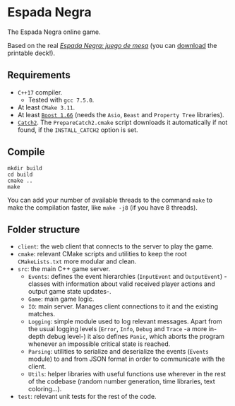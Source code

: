 # Espada Negra
The Espada Negra online game.

Based on the real [*Espada Negra: juego de mesa*](https://espadanegra.net/jdm.php) (you can [download](http://espadanegra.net/descargar.php?d=7) the printable deck!).

## Requirements
- `C++17` compiler.
  - Tested with `gcc 7.5.0`.
- At least `CMake 3.11`.
- At least [`Boost 1.66`](https://www.boost.org/users/download/) (needs the `Asio`, `Beast` and `Property Tree` libraries).
- [`Catch2`](https://github.com/catchorg/Catch2). The `PrepareCatch2.cmake` script downloads it automatically if not found, if the `INSTALL_CATCH2` option is set.

## Compile
```
mkdir build
cd build
cmake ..
make
```
You can add your number of available threads to the command `make` to make the compilation faster, like `make -j8` (if you have 8 threads).

## Folder structure
- `client`: the web client that connects to the server to play the game.
- `cmake`: relevant CMake scripts and utilities to keep the root `CMakeLists.txt` more modular and clean. 
- `src`: the main C++ game server.
  - `Events`: defines the event hierarchies (`InputEvent` and `OutputEvent`) -classes with information about valid received player actions and output game state updates-.
  - `Game`: main game logic.
  - `IO`: main server. Manages client connections to it and the existing matches. 
  - `Logging`: simple module used to log relevant messages. Apart from the usual logging levels (`Error`, `Info`, `Debug` and `Trace` -a more in-depth debug level-) it also defines `Panic`, which aborts the program whenever an impossible critical state is reached.
  - `Parsing`: utilities to serialize and deserialize the events (`Events` module) to and from JSON format in order to communicate with the client.
  - `Utils`: helper libraries with useful functions use wherever in the rest of the codebase (random number generation, time libraries, text coloring...).
- `test`: relevant unit tests for the rest of the code.
